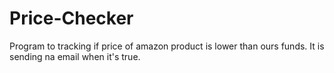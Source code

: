 # Price-Checker
Program to tracking if price of amazon product is lower than ours funds. It is sending na email when it's true.
